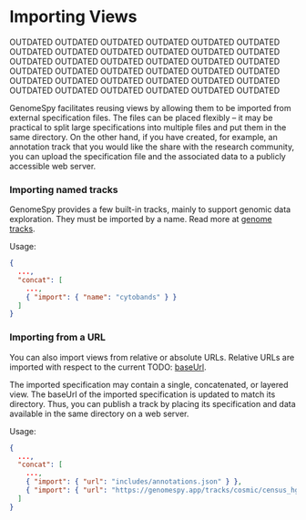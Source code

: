 # Importing Views

OUTDATED OUTDATED OUTDATED OUTDATED OUTDATED OUTDATED OUTDATED OUTDATED OUTDATED
OUTDATED OUTDATED OUTDATED OUTDATED OUTDATED OUTDATED OUTDATED OUTDATED OUTDATED
OUTDATED OUTDATED OUTDATED OUTDATED OUTDATED OUTDATED OUTDATED OUTDATED OUTDATED
OUTDATED OUTDATED OUTDATED OUTDATED OUTDATED OUTDATED OUTDATED OUTDATED OUTDATED

GenomeSpy facilitates reusing views by allowing them to be imported from
external specification files. The files can be placed flexibly – it may be
practical to split large specifications into multiple files and put them in
the same directory. On the other hand, if you have created, for example, an
annotation track that you would like the share with the research community,
you can upload the specification file and the associated data to a publicly
accessible web server.

### Importing named tracks

GenomeSpy provides a few built-in tracks, mainly to support genomic data
exploration. They must be imported by a name. Read more at [genome
tracks](../genomic-data/tracks.md).

Usage:

```json
{
  ...,
  "concat": [
    ...,
    { "import": { "name": "cytobands" } }
  ]
}
```

### Importing from a URL

You can also import views from relative or absolute URLs. Relative URLs
are imported with respect to the current TODO: [baseUrl](TODO!).

The imported specification may contain a single, concatenated, or layered
view. The baseUrl of the imported specification is updated to match its
directory. Thus, you can publish a track by placing its specification and
data available in the same directory on a web server.

Usage:

```json
{
  ...,
  "concat": [
    ...,
    { "import": { "url": "includes/annotations.json" } },
    { "import": { "url": "https://genomespy.app/tracks/cosmic/census_hg38.json" } }
  ]
}
```
